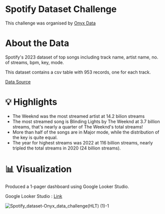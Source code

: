 # Spotify Dataset Challenge
This challenge was organised by [Onyx Data](https://onyxdata.ck.page/a12261b1fb)

# About the Data
Spotify's 2023 dataset of top songs including track name, artist name, no. of streams, bpm, key, mode.

This dataset contains a csv table with 953 records, one for each track.

[Data Source](https://onyxdata.ck.page/a12261b1fb)

# 💡 Highlights
- The Weeknd was the most streamed artist at 14.2 bilion streams 
- The most streamed song is Blinding Lights by The Weeknd at 3.7 billion streams, that's nearly a quarter of The Weeknd's total streams!
- More than half of the songs are in Major mode, while the distribution of the key is quite equal.
- The year for highest streams was 2022 at 116 billion streams, nearly tripled the total streams in 2020 (24 billion streams).

# 📊 Visualization
Produced a 1-pager dashboard using Google Looker Studio.

Google Looker Studio : [Link](https://lookerstudio.google.com/u/0/reporting/ed8061f0-a939-45d7-9d7d-796427c3e207?s=g7VbsOhxadM)

![Spotify_dataset-_Onyx_data_challenge_(HLT) (1)-1](https://github.com/haiilingg/Spotify-Dataset-Challenge/assets/130296433/b9c58cfc-51c5-46a5-a502-1939769c768f)

